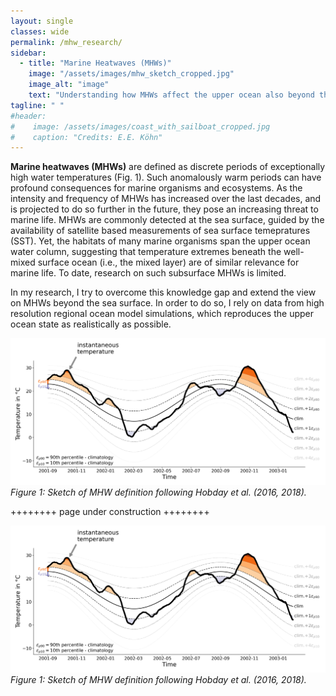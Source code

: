 ```yaml
---
layout: single
classes: wide
permalink: /mhw_research/
sidebar: 
  - title: "Marine Heatwaves (MHWs)"
    image: "/assets/images/mhw_sketch_cropped.jpg"
    image_alt: "image"
    text: "Understanding how MHWs affect the upper ocean also beyond the sea surface."
tagline: " "
#header:
#    image: /assets/images/coast_with_sailboat_cropped.jpg
#    caption: "Credits: E.E. Köhn"
---
```


**Marine heatwaves (MHWs)** are defined as discrete periods of exceptionally high water temperatures (Fig. 1). Such anomalously warm periods can have profound consequences for marine organisms and ecosystems.
As the intensity and frequency of MHWs has increased over the last decades, and is projected to do so further in the future, they pose an increasing threat to marine life. MHWs are commonly detected at the sea surface, guided by the availability of satellite based measurements of sea surface temepratures (SST). Yet, the habitats of many marine organisms span the upper ocean water column, suggesting that temperature extremes beneath the well-mixed surface ocean (i.e., the mixed layer) are of similar relevance for marine life. To date, research on such subsurface MHWs is limited. 

In my research, I try to overcome this knowledge gap and extend the view on MHWs beyond the sea surface. In order to do so, I rely on data from high resolution regional ocean model simulations, which reproduces the upper ocean state as realistically as possible.

![Test](mhw_concept_sketch.png "Test")
*Figure 1: Sketch of MHW definition following Hobday et al. (2016, 2018).*

++++++++ page under construction ++++++++


![Figure of MHW definition following Hobday et al. (2016, 2018)](mhw_concept_sketch.png "Imaginary time series of water temperature with the occurrence of MHWs and cold spells.")
*Figure 1: Sketch of MHW definition following Hobday et al. (2016, 2018).*
